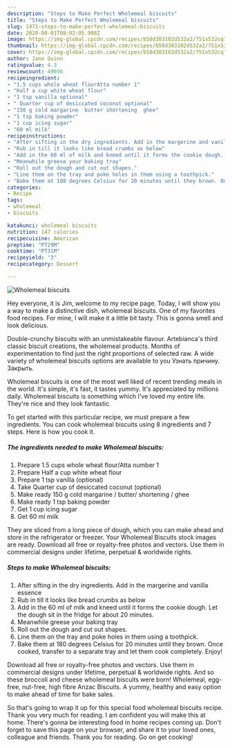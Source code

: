```yaml
---
description: "Steps to Make Perfect Wholemeal biscuits"
title: "Steps to Make Perfect Wholemeal biscuits"
slug: 1471-steps-to-make-perfect-wholemeal-biscuits
date: 2020-08-01T08:02:05.998Z
image: https://img-global.cpcdn.com/recipes/b58d383102d532a2/751x532cq70/wholemeal-biscuits-recipe-main-photo.jpg
thumbnail: https://img-global.cpcdn.com/recipes/b58d383102d532a2/751x532cq70/wholemeal-biscuits-recipe-main-photo.jpg
cover: https://img-global.cpcdn.com/recipes/b58d383102d532a2/751x532cq70/wholemeal-biscuits-recipe-main-photo.jpg
author: Jane Quinn
ratingvalue: 4.3
reviewcount: 49036
recipeingredient:
- "1.5 cups whole wheat flourAtta number 1"
- "Half a cup white wheat flour"
- "1 tsp vanilla optional"
- " Quarter cup of desiccated coconut optional"
- "150 g cold margarine  butter shortening  ghee"
- "1 tsp baking powder"
- "1 cup icing sugar"
- "60 ml milk"
recipeinstructions:
- "After sifting in the dry ingredients. Add in the margerine and vanilla essence"
- "Rub in till it looks like bread crumbs as below"
- "Add in the 60 ml of milk and kneed until it forms the cookie dough. Let the dough sit in the fridge for about 20 minutes."
- "Meanwhile greese your baking tray"
- "Roll out the dough and cut out shapes."
- "Line them on the tray and poke holes in them using a toothpick."
- "Bake them at 180 degrees Celsius for 20 minutes until they brown. Once cooked, transfer to a separate tray and let them cook completely. Enjoy!"
categories:
- Recipe
tags:
- wholemeal
- biscuits

katakunci: wholemeal biscuits 
nutrition: 147 calories
recipecuisine: American
preptime: "PT29M"
cooktime: "PT31M"
recipeyield: "3"
recipecategory: Dessert

---
```



![Wholemeal biscuits](https://img-global.cpcdn.com/recipes/b58d383102d532a2/751x532cq70/wholemeal-biscuits-recipe-main-photo.jpg)

Hey everyone, it is Jim, welcome to my recipe page. Today, I will show you a way to make a distinctive dish, wholemeal biscuits. One of my favorites food recipes. For mine, I will make it a little bit tasty. This is gonna smell and look delicious.

Double-crunchy biscuits with an unmistakeable flavour. Artebianca&#39;s third classic biscuit creations, the wholemeal products. Months of experimentation to find just the right proportions of selected raw. A wide variety of wholemeal biscuits options are available to you Узнать причину. Закрыть.

Wholemeal biscuits is one of the most well liked of recent trending meals in the world. It's simple, it's fast, it tastes yummy. It's appreciated by millions daily. Wholemeal biscuits is something which I've loved my entire life. They're nice and they look fantastic.


To get started with this particular recipe, we must prepare a few ingredients. You can cook wholemeal biscuits using 8 ingredients and 7 steps. Here is how you cook it.

<!--inarticleads1-->

##### The ingredients needed to make Wholemeal biscuits:

1. Prepare 1.5 cups whole wheat flour/Atta number 1
1. Prepare Half a cup white wheat flour
1. Prepare 1 tsp vanilla (optional)
1. Take  Quarter cup of desiccated coconut (optional)
1. Make ready 150 g cold margarine / butter/ shortening / ghee
1. Make ready 1 tsp baking powder
1. Get 1 cup icing sugar
1. Get 60 ml milk


They are sliced from a long piece of dough, which you can make ahead and store in the refrigerator or freezer. Your Wholemeal Biscuits stock images are ready. Download all free or royalty-free photos and vectors. Use them in commercial designs under lifetime, perpetual &amp; worldwide rights. 

<!--inarticleads2-->

##### Steps to make Wholemeal biscuits:

1. After sifting in the dry ingredients. Add in the margerine and vanilla essence
1. Rub in till it looks like bread crumbs as below
1. Add in the 60 ml of milk and kneed until it forms the cookie dough. Let the dough sit in the fridge for about 20 minutes.
1. Meanwhile greese your baking tray
1. Roll out the dough and cut out shapes.
1. Line them on the tray and poke holes in them using a toothpick.
1. Bake them at 180 degrees Celsius for 20 minutes until they brown. Once cooked, transfer to a separate tray and let them cook completely. Enjoy!


Download all free or royalty-free photos and vectors. Use them in commercial designs under lifetime, perpetual &amp; worldwide rights. And so these broccoli and cheese wholemeal biscuits were born! Wholemeal, egg-free, nut-free, high fibre Anzac Biscuits. A yummy, healthy and easy option to make ahead of time for bake sales. 

So that's going to wrap it up for this special food wholemeal biscuits recipe. Thank you very much for reading. I am confident you will make this at home. There's gonna be interesting food in home recipes coming up. Don't forget to save this page on your browser, and share it to your loved ones, colleague and friends. Thank you for reading. Go on get cooking!
